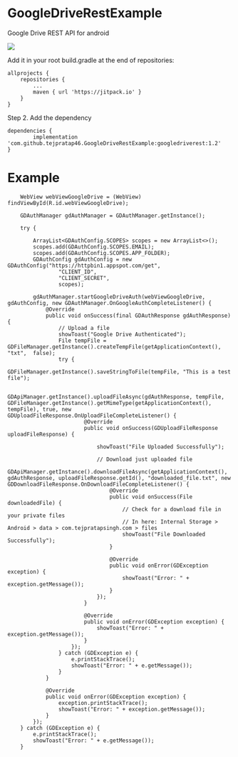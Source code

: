 # GoogleDriveRestExample
Google Drive REST API for android

[![](https://jitpack.io/v/tejpratap46/GoogleDriveRestExample.svg)](https://jitpack.io/#tejpratap46/GoogleDriveRestExample)


Add it in your root build.gradle at the end of repositories:

	allprojects {
		repositories {
			...
			maven { url 'https://jitpack.io' }
		}
	}
Step 2. Add the dependency

	dependencies {
	        implementation 'com.github.tejpratap46.GoogleDriveRestExample:googledriverest:1.2'
	}


# Example

        WebView webViewGoogleDrive = (WebView) findViewById(R.id.webViewGoogleDrive);

        GDAuthManager gdAuthManager = GDAuthManager.getInstance();

        try {

            ArrayList<GDAuthConfig.SCOPES> scopes = new ArrayList<>();
            scopes.add(GDAuthConfig.SCOPES.EMAIL);
            scopes.add(GDAuthConfig.SCOPES.APP_FOLDER);
            GDAuthConfig gdAuthConfig = new GDAuthConfig("https://httpbin1.appspot.com/get",
                    "CLIENT_ID",
                    "CLIENT_SECRET",
                    scopes);

            gdAuthManager.startGoogleDriveAuth(webViewGoogleDrive, gdAuthConfig, new GDAuthManager.OnGoogleAuthCompleteListener() {
                @Override
                public void onSuccess(final GDAuthResponse gdAuthResponse) {
                    // Upload a file
                    showToast("Google Drive Authenticated");
                    File tempFile = GDFileManager.getInstance().createTempFile(getApplicationContext(), "txt",  false);
                    try {
                        GDFileManager.getInstance().saveStringToFile(tempFile, "This is a test file");

                        GDApiManager.getInstance().uploadFileAsync(gdAuthResponse, tempFile, GDFileManager.getInstance().getMimeType(getApplicationContext(), tempFile), true, new GDUploadFileResponse.OnUploadFileCompleteListener() {
                            @Override
                            public void onSuccess(GDUploadFileResponse uploadFileResponse) {

                                showToast("File Uploaded Successfully");
                                
                                // Download just uploaded file
                                GDApiManager.getInstance().downloadFileAsync(getApplicationContext(), gdAuthResponse, uploadFileResponse.getId(), "downloaded_file.txt", new GDDownloadFileResponse.OnDownloadFileCompleteListener() {
                                    @Override
                                    public void onSuccess(File downloadedFile) {
                                        // Check for a download file in your private files
                                        // In here: Internal Storage > Android > data > com.tejpratapsingh.com > files
                                        showToast("File Downloaded Successfully");
                                    }

                                    @Override
                                    public void onError(GDException exception) {
                                        showToast("Error: " + exception.getMessage());
                                    }
                                });
                            }

                            @Override
                            public void onError(GDException exception) {
                                showToast("Error: " + exception.getMessage());
                            }
                        });
                    } catch (GDException e) {
                        e.printStackTrace();
                        showToast("Error: " + e.getMessage());
                    }
                }

                @Override
                public void onError(GDException exception) {
                    exception.printStackTrace();
                    showToast("Error: " + exception.getMessage());
                }
            });
        } catch (GDException e) {
            e.printStackTrace();
            showToast("Error: " + e.getMessage());
        }
